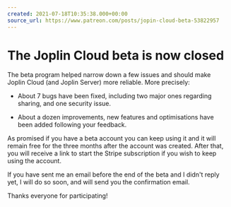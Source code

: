 ```yaml
---
created: 2021-07-18T10:35:38.000+00:00
source_url: https://www.patreon.com/posts/jopin-cloud-beta-53822957
---
```


# The Joplin Cloud beta is now closed

The beta program helped narrow down a few issues and should make Joplin Cloud (and Joplin Server) more reliable. More precisely:

- About 7 bugs have been fixed, including two major ones regarding sharing, and one security issue.
    
- About a dozen improvements, new features and optimisations have been added following your feedback.

As promised if you have a beta account you can keep using it and it will remain free for the three months after the account was created. After that, you will receive a link to start the Stripe subscription if you wish to keep using the account.

If you have sent me an email before the end of the beta and I didn't reply yet, I will do so soon, and will send you the confirmation email.

Thanks everyone for participating!